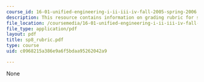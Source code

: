 ```yaml
---
course_id: 16-01-unified-engineering-i-ii-iii-iv-fall-2005-spring-2006
description: This resource contains information on grading rubric for systems problem.
file_location: /coursemedia/16-01-unified-engineering-i-ii-iii-iv-fall-2005-spring-2006/c0968215a386e9a6f5bdaa95262042a9_sp8_rubric.pdf
file_type: application/pdf
layout: pdf
title: sp8_rubric.pdf
type: course
uid: c0968215a386e9a6f5bdaa95262042a9

---
```

None
